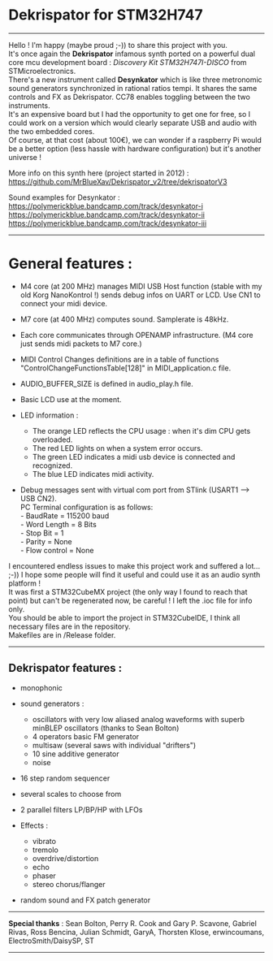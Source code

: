 
# Dekrispator for STM32H747

----

Hello ! I'm happy (maybe proud ;-)) to share this project with you.  
It's once again the **Dekrispator** infamous synth ported on a powerful dual core mcu development board : *Discovery Kit STM32H747I-DISCO* from STMicroelectronics.  
There's a new instrument called **Desynkator** which is like three metronomic sound generators synchronized in rational ratios tempi. It shares the same controls and FX as Dekrispator. CC78 enables toggling between the two instruments.  
It's an expensive board but I had the opportunity to get one for free, so I could work on a version which would clearly separate USB and audio with the two embedded cores.  
Of course, at that cost (about 100€), we can wonder if a raspberry Pi would be a better option (less hassle with hardware configuration) but it's another universe !

More info on this synth here (project started in 2012) : https://github.com/MrBlueXav/Dekrispator_v2/tree/dekrispatorV3

Sound examples for Desynkator :   
https://polymerickblue.bandcamp.com/track/desynkator-i  
https://polymerickblue.bandcamp.com/track/desynkator-ii  
https://polymerickblue.bandcamp.com/track/desynkator-iii  

----

# General features :

* M4 core (at 200 MHz) manages MIDI USB Host function (stable with my old Korg NanoKontrol !) sends debug infos on UART or LCD. Use CN1 to connect your midi device.
* M7 core (at 400 MHz) computes sound. Samplerate is 48kHz.
* Each core communicates through OPENAMP infrastructure. (M4 core just sends midi packets to M7 core.)
* MIDI Control Changes definitions are in a table of functions "ControlChangeFunctionsTable[128]" in MIDI_application.c file.
* AUDIO_BUFFER_SIZE is defined in audio_play.h file.
* Basic LCD use at the moment.
* LED information :
	* The orange LED reflects the CPU usage : when it's dim CPU gets overloaded.  
	* The red LED lights on when a system error occurs.  
	* The green LED indicates a midi usb device is connected and recognized.  
	* The blue LED indicates midi activity.  

* Debug messages sent with virtual com port from STlink (USART1 --> USB CN2).  
		PC Terminal configuration is as follows:   
	      - BaudRate = 115200 baud      
	      - Word Length = 8 Bits     
	      - Stop Bit = 1      
	      - Parity = None      
	      - Flow control = None      

I encountered endless issues to make this project work and suffered a lot... ;-)) I hope some people will find it useful and could use it as an audio synth platform !  
It was first a STM32CubeMX project (the only way I found to reach that point) but can't be regenerated now, be careful ! I left the .ioc file for info only.  
You should be able to import the project in STM32CubeIDE, I think all necessary files are in the repository.  
Makefiles are in /Release folder.

----

## Dekrispator features :

* monophonic
* sound generators :  
	* oscillators with very low aliased analog waveforms with superb minBLEP oscillators (thanks to Sean Bolton)  
	* 4 operators basic FM generator  
	* multisaw (several saws with individual "drifters")  
	* 10 sine additive generator  
	* noise  
 * 16 step random sequencer
 * several scales to choose from
 * 2 parallel filters LP/BP/HP with LFOs
 * Effects : 
	* vibrato  
	* tremolo  
	* overdrive/distortion  
	* echo  
	* phaser  
	* stereo chorus/flanger  
	
 * random sound and FX patch generator
 	
----

**Special thanks** : Sean Bolton, Perry R. Cook and Gary P. Scavone, Gabriel Rivas, Ross Bencina, Julian Schmidt, GaryA, Thorsten Klose, erwincoumans, ElectroSmith/DaisySP, ST

---- 

